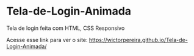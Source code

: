 # Tela-de-Login-Animada
Tela de login feita com HTML, CSS  Responsivo 

Acesse esse link para ver o site: https://wictorpereira.github.io/Tela-de-Login-Animada/
